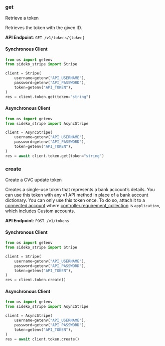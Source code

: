 
### get <a name="get"></a>
Retrieve a token

<p>Retrieves the token with the given ID.</p>

**API Endpoint**: `GET /v1/tokens/{token}`

#### Synchronous Client

```python
from os import getenv
from sideko_stripe import Stripe

client = Stripe(
    username=getenv("API_USERNAME"),
    password=getenv("API_PASSWORD"),
    token=getenv("API_TOKEN"),
)
res = client.token.get(token="string")
```

#### Asynchronous Client

```python
from os import getenv
from sideko_stripe import AsyncStripe

client = AsyncStripe(
    username=getenv("API_USERNAME"),
    password=getenv("API_PASSWORD"),
    token=getenv("API_TOKEN"),
)
res = await client.token.get(token="string")
```

### create <a name="create"></a>
Create a CVC update token

<p>Creates a single-use token that represents a bank account’s details.
You can use this token with any v1 API method in place of a bank account dictionary. You can only use this token once. To do so, attach it to a <a href="#accounts">connected account</a> where <a href="/api/accounts/object#account_object-controller-requirement_collection">controller.requirement_collection</a> is <code>application</code>, which includes Custom accounts.</p>

**API Endpoint**: `POST /v1/tokens`

#### Synchronous Client

```python
from os import getenv
from sideko_stripe import Stripe

client = Stripe(
    username=getenv("API_USERNAME"),
    password=getenv("API_PASSWORD"),
    token=getenv("API_TOKEN"),
)
res = client.token.create()
```

#### Asynchronous Client

```python
from os import getenv
from sideko_stripe import AsyncStripe

client = AsyncStripe(
    username=getenv("API_USERNAME"),
    password=getenv("API_PASSWORD"),
    token=getenv("API_TOKEN"),
)
res = await client.token.create()
```
